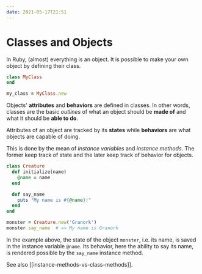 ```yaml
---
date: 2021-05-17T21:51
---
```


# Classes and Objects

In Ruby, (almost) everything is an object. It is possible to make your own
object by defining their class.

```ruby
class MyClass
end

my_class = MyClass.new
```

Objects' **attributes** and **behaviors** are defined in classes. In other
words, classes are the basic _outlines_ of what an object should be **made
of** and what it should be **able to do**.

Attributes of an object are tracked by its **states** while **behaviors**
are what objects are capable of doing.

This is done by the mean of _instance variables_ and _instance methods_.
The former keep track of state and the later keep track of behavior for
objects.

```ruby
class Creature
  def initialize(name)
    @name = name
  end

  def say_name
    puts "My name is #{@name}!"
  end
end

monster = Creature.new('Granork')
monster.say_name  # => My name is Granork
```

In the example above, the state of the object `monster`, i.e. its name, is
saved in the instance variable `@name`. Its behavior, here the ability to
say its name, is rendered possible by the `say_name` instance method.

See also [[instance-methods-vs-class-methods]].
